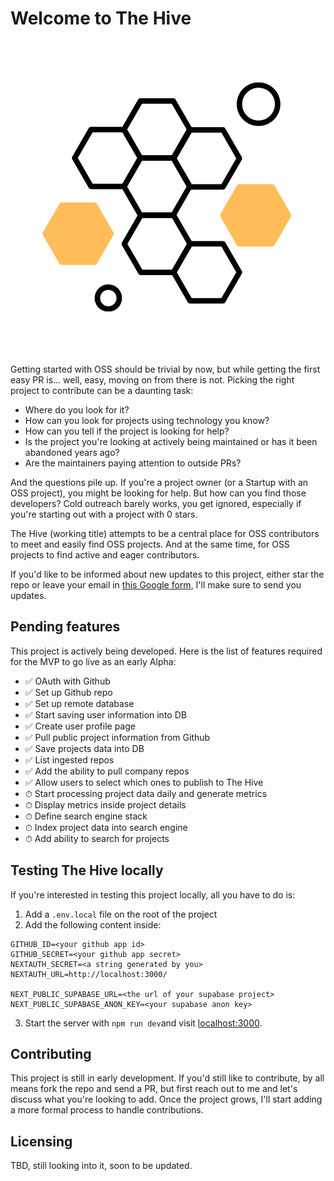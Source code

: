 # Welcome to The Hive

![The Hive](public/logo.png)

Getting started with OSS should be trivial by now, but while getting the first easy PR is... well, easy, moving on from there is not.
Picking the right project to contribute can be a daunting task:

- Where do you look for it?
- How can you look for projects using technology you know?
- How can you tell if the project is looking for help?
- Is the project you're looking at actively being maintained or has it been abandoned years ago?
- Are the maintainers paying attention to outside PRs?

And the questions pile up.
If you're a project owner (or a Startup with an OSS project), you might be looking for help. But how can you find those developers? Cold outreach barely works, you get ignored, especially if you're starting out with a project with 0 stars.

The Hive (working title) attempts to be a central place for OSS contributors to meet and easily find OSS projects.
And at the same time, for OSS projects to find active and eager contributors.

If you'd like to be informed about new updates to this project, either star the repo or leave your email in [this Google form](https://docs.google.com/forms/d/e/1FAIpQLSdwvdUDA15eVZ0B8lf4b4XsXRmTdMwBAXBEqMAwLFo0LvOUPQ/viewform1), I'll make sure to send you updates.

## Pending features

This project is actively being developed. Here is the list of features required for the MVP to go live as an early Alpha:

- ✅ OAuth with Github
- ✅ Set up Github repo
- ✅ Set up remote database
- ✅ Start saving user information into DB
- ✅ Create user profile page
- ✅ Pull public project information from Github
- ✅ S‍ave projects data into DB
- ✅ List ingested repos 
- ✅ Add the ability to pull company repos
- ✅ Allow users to select which ones to publish to The Hive
- ⏱ Start processing project data daily and generate metrics
- ⏱ Display metrics inside project details
- ⏱ Define search engine stack
- ⏱ Index project data into search engine
- ⏱ Add ability to search for projects

## Testing The Hive locally

If you're interested in testing this project locally, all you have to do is:

1. Add a `.env.local` file on the root of the project
2. Add the following content inside:

```
GITHUB_ID=<your github app id>
GITHUB_SECRET=<your github app secret>
NEXTAUTH_SECRET=<a string generated by you>
NEXTAUTH_URL=http://localhost:3000/

NEXT_PUBLIC_SUPABASE_URL=<the url of your supabase project>
NEXT_PUBLIC_SUPABASE_ANON_KEY=<your supabase anon key>
```
3. Start the server with `npm run dev`and visit [localhost:3000](http://localhost:3000).

## Contributing

This project is still in early development. If you'd still like to contribute, by all means fork the repo and send a PR, but first reach out to me and let's discuss what you're looking to add.
Once the project grows, I'll start adding a more formal process to handle contributions.

## Licensing

TBD, still looking into it, soon to be updated.
